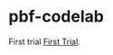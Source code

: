 # pbf-codelab
First trial [First Trial](https://github.com/imamrozi/pbf-codelab/tree/main/your-first-pwapp).
